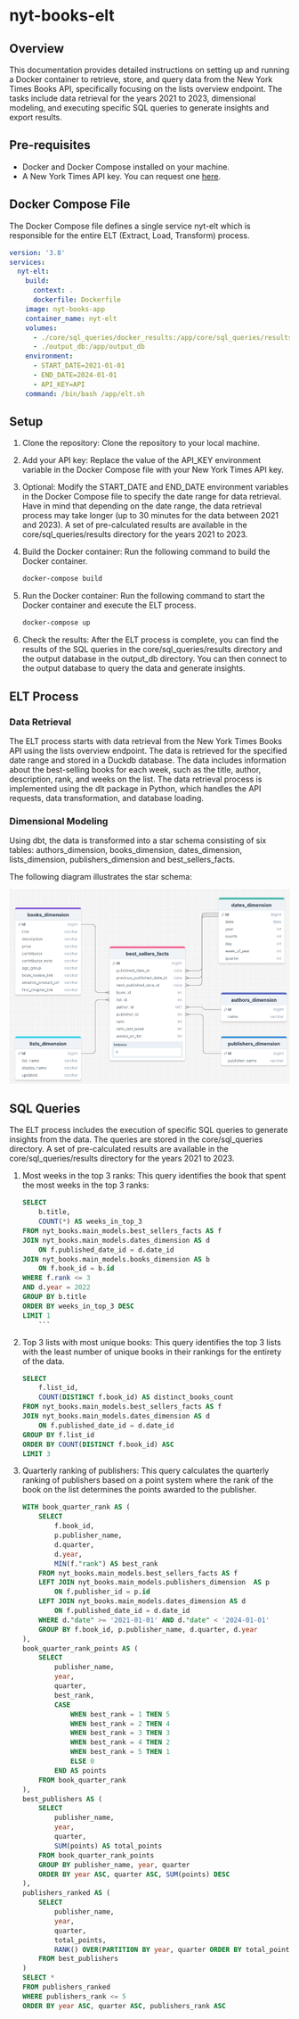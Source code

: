 # nyt-books-elt

## Overview

This documentation provides detailed instructions on setting up and running a Docker container to retrieve, store, and query data from the New York Times Books API, specifically focusing on the lists overview endpoint. The tasks include data retrieval for the years 2021 to 2023, dimensional modeling, and executing specific SQL queries to generate insights and export results.

## Pre-requisites

- Docker and Docker Compose installed on your machine.
- A New York Times API key. You can request one [here](https://developer.nytimes.com/get-started).

## Docker Compose File

The Docker Compose file defines a single service nyt-elt which is responsible for the entire ELT (Extract, Load, Transform) process.

```yaml
version: '3.8'
services:
  nyt-elt:
    build:
      context: .
      dockerfile: Dockerfile
    image: nyt-books-app
    container_name: nyt-elt
    volumes:
      - ./core/sql_queries/docker_results:/app/core/sql_queries/results
      - ./output_db:/app/output_db
    environment:
      - START_DATE=2021-01-01
      - END_DATE=2024-01-01
      - API_KEY=API
    command: /bin/bash /app/elt.sh

```

## Setup

1. Clone the repository: Clone the repository to your local machine.

2. Add your API key: Replace the value of the API_KEY environment variable in the Docker Compose file with your New York Times API key.

3. Optional: Modify the START_DATE and END_DATE environment variables in the Docker Compose file to specify the date range for data retrieval. Have in mind that depending on the date range, the data retrieval process may take longer (up to 30 minutes for the data between 2021 and 2023). A set of pre-calculated results are available in the core/sql_queries/results directory for the years 2021 to 2023.

4. Build the Docker container: Run the following command to build the Docker container.

    ```bash
    docker-compose build
    ```

5. Run the Docker container: Run the following command to start the Docker container and execute the ELT process.

    ```bash
    docker-compose up
    ```

6. Check the results: After the ELT process is complete, you can find the results of the SQL queries in the core/sql_queries/results directory and the output database in the output_db directory. You can then connect to the output database to query the data and generate insights.

## ELT Process

### Data Retrieval

The ELT process starts with data retrieval from the New York Times Books API using the lists overview endpoint. The data is retrieved for the specified date range and stored in a Duckdb database. The data includes information about the best-selling books for each week, such as the title, author, description, rank, and weeks on the list.
The data retrieval process is implemented using the dlt package in Python, which handles the API requests, data transformation, and database loading.

### Dimensional Modeling

Using dbt, the data is transformed into a star schema consisting of six tables: authors_dimension, books_dimension, dates_dimension, lists_dimension,  publishers_dimension and best_sellers_facts.

The following diagram illustrates the star schema:

![Star Schema](images/star_schema.png)

## SQL Queries

The ELT process includes the execution of specific SQL queries to generate insights from the data. The queries are stored in the core/sql_queries directory. A set of pre-calculated results are available in the core/sql_queries/results directory for the years 2021 to 2023.

1. Most weeks in the top 3 ranks: This query identifies the book that spent the most weeks in the top 3 ranks:

    ```sql
    SELECT
        b.title,
        COUNT(*) AS weeks_in_top_3
    FROM nyt_books.main_models.best_sellers_facts AS f
    JOIN nyt_books.main_models.dates_dimension AS d
        ON f.published_date_id = d.date_id
    JOIN nyt_books.main_models.books_dimension AS b
        ON f.book_id = b.id
    WHERE f.rank <= 3
    AND d.year = 2022
    GROUP BY b.title
    ORDER BY weeks_in_top_3 DESC
    LIMIT 1
        ``` 

2. Top 3 lists with most unique books: This query identifies the top 3 lists with the least number of unique books in their
rankings for the entirety of the data.

    ```sql
    SELECT
        f.list_id,
        COUNT(DISTINCT f.book_id) AS distinct_books_count
    FROM nyt_books.main_models.best_sellers_facts AS f
    JOIN nyt_books.main_models.dates_dimension AS d
        ON f.published_date_id = d.date_id
    GROUP BY f.list_id
    ORDER BY COUNT(DISTINCT f.book_id) ASC
    LIMIT 3
    ```

3. Quarterly ranking of publishers: This query calculates the quarterly ranking of publishers based on a point system where the rank of the book on the list determines the points awarded to the publisher.

    ```sql
    WITH book_quarter_rank AS (
        SELECT
            f.book_id,
            p.publisher_name,
            d.quarter,
            d.year,
            MIN(f."rank") AS best_rank
        FROM nyt_books.main_models.best_sellers_facts AS f
        LEFT JOIN nyt_books.main_models.publishers_dimension  AS p
            ON f.publisher_id = p.id
        LEFT JOIN nyt_books.main_models.dates_dimension AS d
            ON f.published_date_id = d.date_id
        WHERE d."date" >= '2021-01-01' AND d."date" < '2024-01-01'
        GROUP BY f.book_id, p.publisher_name, d.quarter, d.year
    ),
    book_quarter_rank_points AS (
        SELECT
            publisher_name,
            year,
            quarter,
            best_rank,
            CASE
                WHEN best_rank = 1 THEN 5
                WHEN best_rank = 2 THEN 4
                WHEN best_rank = 3 THEN 3
                WHEN best_rank = 4 THEN 2
                WHEN best_rank = 5 THEN 1
                ELSE 0
            END AS points
        FROM book_quarter_rank
    ),
    best_publishers AS (
        SELECT
            publisher_name,
            year,
            quarter,
            SUM(points) AS total_points
        FROM book_quarter_rank_points
        GROUP BY publisher_name, year, quarter
        ORDER BY year ASC, quarter ASC, SUM(points) DESC
    ),
    publishers_ranked AS (
        SELECT
            publisher_name,
            year,
            quarter,
            total_points,
            RANK() OVER(PARTITION BY year, quarter ORDER BY total_points DESC) AS publishers_rank
        FROM best_publishers
    )
    SELECT *
    FROM publishers_ranked
    WHERE publishers_rank <= 5
    ORDER BY year ASC, quarter ASC, publishers_rank ASC
    ```

